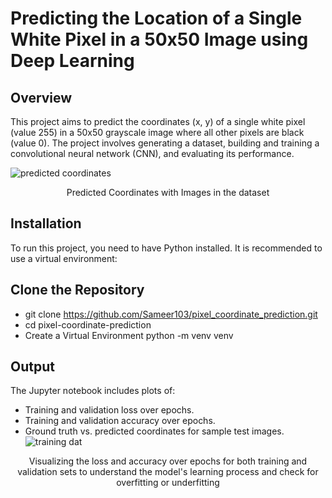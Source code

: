 # Predicting the Location of a Single White Pixel in a 50x50 Image using Deep Learning
## Overview
This project aims to predict the coordinates (x, y) of a single white pixel (value 255) in a 50x50 grayscale image where all other pixels are black (value 0). The project involves generating a dataset, building and training a convolutional neural network (CNN), and evaluating its performance.

![predicted coordinates](https://github.com/user-attachments/assets/a20acd50-d5aa-4dd4-aee6-801a669e4d13)
<p align="center">
Predicted Coordinates with Images in the dataset
</p>  

## Installation
To run this project, you need to have Python installed. It is recommended to use a virtual environment: 

## Clone the Repository
* git clone https://github.com/Sameer103/pixel_coordinate_prediction.git
* cd pixel-coordinate-prediction
* Create a Virtual Environment python -m venv venv

## Output
The Jupyter notebook includes plots of:

* Training and validation loss over epochs.
* Training and validation accuracy over epochs.
* Ground truth vs. predicted coordinates for sample test images.
![training dat](https://github.com/user-attachments/assets/aaba8e75-0acc-4bb1-aa5d-2c737a89eb2d)
<p align="center">
Visualizing the loss and accuracy over epochs for both training and validation sets to understand the model's learning process and check for overfitting or underfitting
</p>
